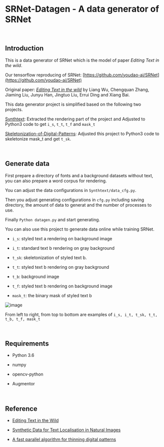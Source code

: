 # SRNet-Datagen - A data generator of SRNet

&nbsp;
## Introduction
This is a data generator of SRNet which is the model of paper *Editing Text in the wild*.

Our tensorflow reproducing of SRNet: [https://github.com/youdao-ai/SRNet](https://github.com/youdao-ai/SRNet)

Original paper: [*Editing Text in the wild*](https://arxiv.org/abs/1908.03047) by Liang Wu, Chengquan Zhang, Jiaming Liu, Junyu Han, Jingtuo Liu, Errui Ding and Xiang Bai.

This data generator project is simplified based on the following two projects.

[Synthtext](https://github.com/ankush-me/SynthText): Extracted the rendering part of the project and Adjusted to Python3 code to get `i_s`, `t_t`, `t_f` and `mask_t`

[Skeletonization-of-Digital-Patterns](https://github.com/anupamwadhwa/Skeletonization-of-Digital-Patterns): Adjusted this project to Python3 code to skeletonize mask_t and get `t_sk`.

&nbsp;
## Generate data
First prepare a directory of fonts and a background datasets without text, you can also prepare a word corpus for rendering.

You can adjust the data configurations in `Synthtext/data_cfg.py`. 

Then you adjust generating configurations in `cfg.py` including saving directory, the amount of data to generat and the number of processes to use.

Finally `Python datagen.py` and start generating.

You can also use this project to generate data online while training SRNet.

- `i_s`: styled text a rendering on background image

- `i_t`: standard text b rendering on gray background

- `t_sk`: skeletonization of styled text b.

- `t_t`: styled text b rendering on gray background

- `t_b`: background image

- `t_f`: styled text b rendering on background image

- `mask_t`: the binary mask of styled text b

![image](https://github.com/youdao-ai/SRNet/blob/master/examples/example/data.png)

From left to right, from top to bottom are examples of `i_s, i_t, t_sk, t_t, t_b, t_f, mask_t`

&nbsp;
## Requirements
- Python 3.6

- numpy

- opencv-python

- Augmentor

&nbsp;
## Reference
- [Editing Text in the Wild](https://arxiv.org/abs/1908.03047)

- [Synthetic Data for Text Localisation in Natural Images](https://arxiv.org/abs/1604.06646)

- [A fast parallel algorithm for thinning digital patterns](http://www-prima.inrialpes.fr/perso/Tran/Draft/gateway.cfm.pdf)


